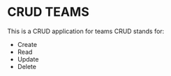 # CRUD TEAMS

This is a CRUD application for teams
CRUD stands for:

- Create
- Read
- Update
- Delete
